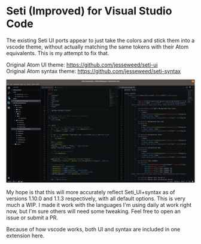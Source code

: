 # Seti (Improved) for Visual Studio Code

The existing Seti UI ports appear to just take the colors and stick them into a vscode theme, without actually matching the same tokens with their Atom equivalents. This is my attempt to fix that.

Original Atom UI theme: https://github.com/jesseweed/seti-ui  
Original Atom syntax theme: https://github.com/jesseweed/seti-syntax

![screenshot](images/screenshot.png)

My hope is that this will more accurately reflect Seti_UI+syntax as of versions 1.10.0 and 1.1.3 respectively, with all default options. This is very much a WIP. I made it work with the languages I'm using daily at work right now, but I'm sure others will need some tweaking. Feel free to open an issue or submit a PR.

Because of how vscode works, both UI and syntax are included in one extension
here.